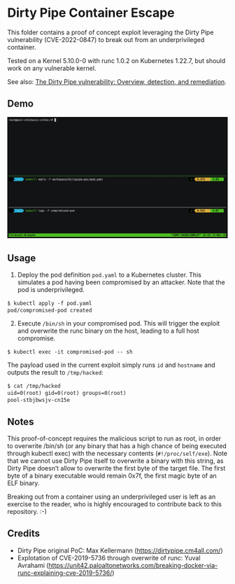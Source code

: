 # Dirty Pipe Container Escape

This folder contains a proof of concept exploit leveraging the Dirty Pipe vulnerability (CVE-2022-0847) to break out from an underprivileged container.

Tested on a Kernel 5.10.0-0 with runc 1.0.2 on Kubernetes 1.22.7, but should work on any vulnerable kernel.

See also: [The Dirty Pipe vulnerability: Overview, detection, and remediation](https://www.datadoghq.com/blog/dirty-pipe-vulnerability-overview-and-remediation/).

## Demo

<p align="center">
  <a href="https://github.com/DataDog/dirtypipe-container-breakout-poc/raw/main/demo.gif">
    <img src="./demo.gif" alt="Terminal recording" />
  </a>
</p>


## Usage

1. Deploy the pod definition `pod.yaml` to a Kubernetes cluster. This simulates a pod having been compromised by an attacker. Note that the pod is underprivileged.

```
$ kubectl apply -f pod.yaml
pod/compromised-pod created
```

2. Execute `/bin/sh` in your compromised pod. This will trigger the exploit and overwrite the runc binary on the host, leading to a full host compromise.

```
$ kubectl exec -it compromised-pod -- sh
```

The payload used in the current exploit simply runs `id` and `hostname` and outputs the result to `/tmp/hacked`:

```
$ cat /tmp/hacked
uid=0(root) gid=0(root) groups=0(root)
pool-stbjbwsjv-cn15e
```

## Notes

This proof-of-concept requires the malicious script to run as root, in order to overwrite /bin/sh (or any binary that has a high chance of being executed through kubectl exec) with the necessary contents (`#!/proc/self/exe`). Note that we cannot use Dirty Pipe itself to overwrite a binary with this string, as Dirty Pipe doesn’t allow to overwrite the first byte of the target file. The first byte of a binary executable would remain 0x7f, the first magic byte of an ELF binary.

Breaking out from a container using an underprivileged user is left as an exercise to the reader, who is highly encouraged to contribute back to this repository. :-) 

## Credits

- Dirty Pipe original PoC: Max Kellermann (https://dirtypipe.cm4all.com/)
- Explotation of CVE-2019-5736 through overwrite of runc: Yuval Avrahami (https://unit42.paloaltonetworks.com/breaking-docker-via-runc-explaining-cve-2019-5736/)
